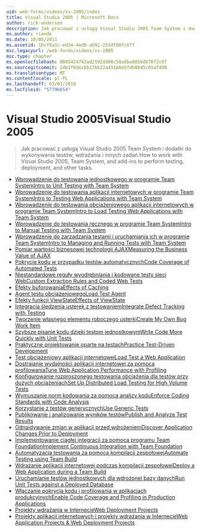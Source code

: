 ```yaml
---
uid: web-forms/videos/vs-2005/index
title: Visual Studio 2005 | Microsoft Docs
author: rick-anderson
description: Jak pracować z usługą Visual Studio 2005 Team System i dodatki do wykonywania testów, wdrażania i innych zadań.
ms.author: riande
ms.date: 10/05/2011
ms.assetid: 1bcf9a1c-ed34-4ed0-ab91-253df08fc6ff
msc.legacyurl: /web-forms/videos/vs-2005
msc.type: chapter
ms.openlocfilehash: 0085424743ad2592dd06c58adba801bd676f2c0f
ms.sourcegitcommit: 24b1f6decbb17bb22a45166e5fdb0845c65af498
ms.translationtype: MT
ms.contentlocale: pl-PL
ms.lasthandoff: 03/01/2019
ms.locfileid: "57796654"
---
```

<a name="visual-studio-2005"></a><span data-ttu-id="2baad-103">Visual Studio 2005</span><span class="sxs-lookup"><span data-stu-id="2baad-103">Visual Studio 2005</span></span>
====================
> <span data-ttu-id="2baad-104">Jak pracować z usługą Visual Studio 2005 Team System i dodatki do wykonywania testów, wdrażania i innych zadań.</span><span class="sxs-lookup"><span data-stu-id="2baad-104">How to work with Visual Studio 2005, Team System, and add-ins to perform testing, deployment, and other tasks.</span></span>


- [<span data-ttu-id="2baad-105">Wprowadzenie do testowania jednostkowego w programie Team System</span><span class="sxs-lookup"><span data-stu-id="2baad-105">Intro to Unit Testing with Team System</span></span>](introduction-to-unit-testing-with-team-system.md)
- [<span data-ttu-id="2baad-106">Wprowadzenie do testowania aplikacji internetowych w programie Team System</span><span class="sxs-lookup"><span data-stu-id="2baad-106">Intro to Testing Web Applications with Team System</span></span>](introduction-to-testing-web-applications-with-team-system.md)
- [<span data-ttu-id="2baad-107">Wprowadzenie do testowania obciążeniowego aplikacji internetowych w programie Team System</span><span class="sxs-lookup"><span data-stu-id="2baad-107">Intro to Load Testing Web Applications with Team System</span></span>](introduction-to-load-testing-web-applications-with-team-system.md)
- [<span data-ttu-id="2baad-108">Wprowadzenie do testowania ręcznego w programie Team System</span><span class="sxs-lookup"><span data-stu-id="2baad-108">Intro to Manual Testing with Team System</span></span>](introduction-to-manual-testing-with-team-system.md)
- [<span data-ttu-id="2baad-109">Wprowadzenie do zarządzania testami i uruchamiania ich w programie Team System</span><span class="sxs-lookup"><span data-stu-id="2baad-109">Intro to Managing and Running Tests with Team System</span></span>](introduction-to-managing-and-running-tests-with-team-system.md)
- [<span data-ttu-id="2baad-110">Pomiar wartości biznesowej technologii AJAX</span><span class="sxs-lookup"><span data-stu-id="2baad-110">Measuring the Business Value of AJAX</span></span>](measuring-the-business-value-of-ajax.md)
- [<span data-ttu-id="2baad-111">Pokrycie kodu w przypadku testów automatycznych</span><span class="sxs-lookup"><span data-stu-id="2baad-111">Code Coverage of Automated Tests</span></span>](code-coverage-of-automated-tests.md)
- [<span data-ttu-id="2baad-112">Niestandardowe reguły wyodrębniania i kodowane testy sieci Web</span><span class="sxs-lookup"><span data-stu-id="2baad-112">Custom Extraction Rules and Coded Web Tests</span></span>](custom-extraction-rules-and-coded-web-tests.md)
- [<span data-ttu-id="2baad-113">Efekty buforowania</span><span class="sxs-lookup"><span data-stu-id="2baad-113">Effects of Caching</span></span>](the-effects-of-caching.md)
- [<span data-ttu-id="2baad-114">Agent testu obciążeniowego</span><span class="sxs-lookup"><span data-stu-id="2baad-114">Load Test Agent</span></span>](using-the-load-test-agent.md)
- [<span data-ttu-id="2baad-115">Efekty funkcji ViewState</span><span class="sxs-lookup"><span data-stu-id="2baad-115">Effects of ViewState</span></span>](the-effects-of-viewstate.md)
- [<span data-ttu-id="2baad-116">Integracja śledzenia usterek z testowaniem</span><span class="sxs-lookup"><span data-stu-id="2baad-116">Integrate Defect Tracking with Testing</span></span>](how-do-i-integrate-defect-tracking-with-testing.md)
- [<span data-ttu-id="2baad-117">Tworzenie własnego elementu roboczego usterki</span><span class="sxs-lookup"><span data-stu-id="2baad-117">Create My Own Bug Work Item</span></span>](how-do-i-create-my-own-bug-work-item.md)
- [<span data-ttu-id="2baad-118">Szybsze pisanie kodu dzięki testom jednostkowym</span><span class="sxs-lookup"><span data-stu-id="2baad-118">Write Code More Quickly with Unit Tests</span></span>](how-do-i-write-code-more-quickly-with-unit-tests.md)
- [<span data-ttu-id="2baad-119">Praktyczne projektowanie oparte na testach</span><span class="sxs-lookup"><span data-stu-id="2baad-119">Practice Test-Driven Development</span></span>](how-do-i-practice-test-driven-development.md)
- [<span data-ttu-id="2baad-120">Test obciążeniowy aplikacji internetowej</span><span class="sxs-lookup"><span data-stu-id="2baad-120">Load Test a Web Application</span></span>](how-do-i-load-test-a-web-application.md)
- [<span data-ttu-id="2baad-121">Dostrajanie wydajności aplikacji internetowej za pomocą profilowania</span><span class="sxs-lookup"><span data-stu-id="2baad-121">Tune Web Application Performance with Profiling</span></span>](how-do-i-tune-web-application-performance-with-profiling.md)
- [<span data-ttu-id="2baad-122">Konfigurowanie rozproszonego testowania obciążenia dla testów przy dużych obciążeniach</span><span class="sxs-lookup"><span data-stu-id="2baad-122">Set Up Distributed Load Testing for High Volume Tests</span></span>](how-do-i-set-up-distributed-load-testing-for-high-volume-tests.md)
- [<span data-ttu-id="2baad-123">Wymuszanie norm kodowania za pomocą analizy kodu</span><span class="sxs-lookup"><span data-stu-id="2baad-123">Enforce Coding Standards with Code Analysis</span></span>](how-do-i-enforce-coding-standards-with-code-analysis.md)
- [<span data-ttu-id="2baad-124">Korzystanie z testów generycznych</span><span class="sxs-lookup"><span data-stu-id="2baad-124">Use Generic Tests</span></span>](how-do-i-use-generic-tests.md)
- [<span data-ttu-id="2baad-125">Publikowanie i analizowanie wyników testów</span><span class="sxs-lookup"><span data-stu-id="2baad-125">Publish and Analyze Test Results</span></span>](how-do-i-publish-and-analyze-test-results.md)
- [<span data-ttu-id="2baad-126">Odnajdywanie zmian w aplikacji przed wdrożeniem</span><span class="sxs-lookup"><span data-stu-id="2baad-126">Discover Application Changes Prior to Deployment</span></span>](how-do-i-discover-application-changes-prior-to-deployment.md)
- [<span data-ttu-id="2baad-127">Implementowanie ciągłej integracji za pomocą programu Team Foundation</span><span class="sxs-lookup"><span data-stu-id="2baad-127">Implement Continuous Integration with Team Foundation</span></span>](how-do-i-implement-continuous-integration-with-team-foundation.md)
- [<span data-ttu-id="2baad-128">Automatyzacja testowania za pomocą kompilacji zespołowej</span><span class="sxs-lookup"><span data-stu-id="2baad-128">Automate Testing using Team Build</span></span>](how-do-i-automate-testing-using-team-build.md)
- [<span data-ttu-id="2baad-129">Wdrażanie aplikacji internetowej podczas kompilacji zespołowej</span><span class="sxs-lookup"><span data-stu-id="2baad-129">Deploy a Web Application during a Team Build</span></span>](how-do-i-deploy-a-web-application-during-a-team-build.md)
- [<span data-ttu-id="2baad-130">Uruchamianie testów jednostkowych dla wdrożonej bazy danych</span><span class="sxs-lookup"><span data-stu-id="2baad-130">Run Unit Tests against a Deployed Database</span></span>](how-do-i-run-unit-tests-against-a-deployed-database.md)
- [<span data-ttu-id="2baad-131">Włączanie pokrycia kodu i profilowania w aplikacjach produkcyjnych</span><span class="sxs-lookup"><span data-stu-id="2baad-131">Enable Code Coverage and Profiling in Production Applications</span></span>](how-do-i-enable-code-coverage-and-profiling-in-production-applications.md)
- [<span data-ttu-id="2baad-132">Projekty wdrażania w Internecie</span><span class="sxs-lookup"><span data-stu-id="2baad-132">Web Deployment Projects</span></span>](web-deployment-projects.md)
- [<span data-ttu-id="2baad-133">Projekty aplikacji internetowych i projekty wdrażania w Internecie</span><span class="sxs-lookup"><span data-stu-id="2baad-133">Web Application Projects & Web Deployment Projects</span></span>](web-application-projects-web-deployment-projects.md)
